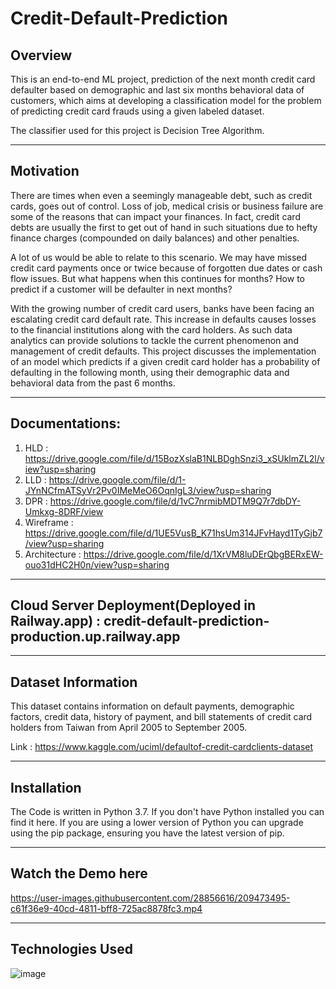 # Credit-Default-Prediction

## Overview

This is an end-to-end ML project, prediction of the next month credit card defaulter based on demographic and last six months behavioral data of customers, which aims at developing a classification model for the problem of predicting credit card frauds using a given labeled dataset.

The classifier used for this project is Decision Tree Algorithm.

*****************************

## Motivation
There are times when even a seemingly manageable debt, such as credit cards, goes out of control. Loss of job, medical crisis or business failure are some of the reasons that can impact your finances. In fact, credit card debts are usually the first to get out of hand in such situations due to hefty finance charges (compounded on daily balances) and other penalties.

A lot of us would be able to relate to this scenario. We may have missed credit card payments once or twice because of forgotten due dates or cash flow issues. But what happens when this continues for months? How to predict if a customer will be defaulter in next months?

With the growing number of credit card users, banks have been facing an escalating credit card default rate. This increase in defaults causes losses to the financial institutions along with the card holders. As such data analytics can provide solutions to tackle the current phenomenon and management of credit defaults. This project discusses the implementation of an model which predicts if a given credit card holder has a probability of defaulting in the following month, using their demographic data and behavioral data from the past 6 months.
**********************************
## Documentations:
1. HLD : https://drive.google.com/file/d/15BozXslaB1NLBDghSnzi3_xSUklmZL2l/view?usp=sharing
2. LLD : https://drive.google.com/file/d/1-JYnNCfmATSyVr2Pv0IMeMeO6OqnIgL3/view?usp=sharing
3. DPR : https://drive.google.com/file/d/1vC7nrmibMDTM9Q7r7dbDY-Umkxg-8DRF/view
4. Wireframe : https://drive.google.com/file/d/1UE5VusB_K71hsUm314JFvHayd1TyGjb7/view?usp=sharing
5. Architecture : https://drive.google.com/file/d/1XrVM8luDErQbgBERxEW-ouo31dHC2H0n/view?usp=sharing

***********************************

## Cloud Server Deployment(Deployed in Railway.app) : credit-default-prediction-production.up.railway.app


***********************************
## Dataset Information
This dataset contains information on default payments, demographic factors, credit data, history of payment, and bill statements of credit card holders
from Taiwan from April 2005 to September 2005.

Link : https://www.kaggle.com/uciml/defaultof-credit-cardclients-dataset
***********************************


## Installation
The Code is written in Python 3.7. If you don't have Python installed you can find it here. If you are using a lower version of Python you can upgrade using 
the pip package, ensuring you have the latest version of pip. 

****************************************
## Watch the Demo here

https://user-images.githubusercontent.com/28856616/209473495-c61f36e9-40cd-4811-bff8-725ac8878fc3.mp4


***********************************************
## Technologies Used

![image](https://user-images.githubusercontent.com/77207245/198870009-95368c87-f4b5-44cd-8385-c2ae7e81e992.png)
